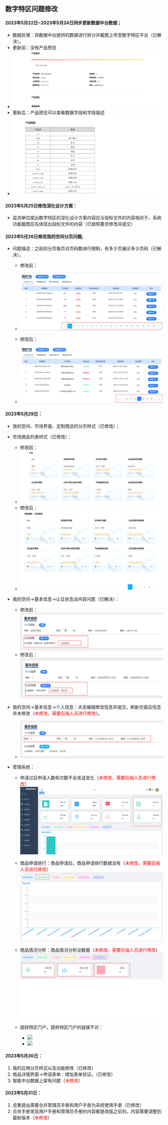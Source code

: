 ## 数字特区问题修改

####  2023年5月22日~2023年5月24日同步更新数据中台数据；

   - 数据处理：将数据中台提供的数据进行拆分并截图上传至数字特区平台（已解决）。
   - 更新前：没有产品预览
   - ![](./img/数据中台更新前.png)
   - 更新后：产品预览可以查看数据字段和字段描述
   - ![](.\img\数据中台更新后.png)

####  2023年5月25日修改深化设计方案：

   - 监测单位提出数字特区的深化设计方案内容应与投标文件的内容相对于，系统功能截图应先体现出投标文件的内容（已按照要求修改并提交）

####  2023年5月26日修改我的空间分页问题;

   - 问题描述：之前的分页每页对页码数进行限制，有多少页展示多少页码（已解决）。
     - 修改前：
     - ![](.\img\分页前.png)

     - 修改后：
     - ![](.\img\分页修改后.png)


####  2023年5月29日：
   - 我的空间、市场界面、定制商店的分页样式（已修改）；
   - 市场商品列表样式（已修改）：
     - 修改前：
     - ![](.\img\商品列表修改前.png)
     - 修改后：
     - ![](.\img\商品列表修改后.png)
   - 我的空间->基本信息->认证状态没内容问题（已解决）：
     - 修改前：![](.\img\认证状态前.png)
     - 修改后：![](.\img\认证状态后.png)
   - 我的空间->基本信息->个人信息：点击编辑修改信息并提交，刷新页面后信息并未修改（<span style="color:red;">未修改，需要后端人员进行修改</span>）。
     - ![](.\img\个人信息.png)

- 管理系统：

  - 申请过后申请人数和次数不会发送变化（<span style="color:red;">未修改，需要后端人员进行修改</span>）![](.\img\申请次数.png)

  - 商品申请排行：商品申请后，商品申请排行数据没有（<span style="color:red;">未修改，需要后端人员进行修改</span>）![](.\img\商品申请排行.png)

  - 商品情况分析：商品情况分析没数据（<span style="color:red;">未修改，需要后端人员进行修改</span>）![](.\img\商品情况分析.png)
  - 跳转特区门户，跳转特区门户的链接不对：
    - ![](C:\Users\wcz\Desktop\数字特区问题\img\特区门户跳转.png)
    - ![](C:\Users\wcz\Desktop\数字特区问题\img\特区门户跳转后.png)

#### 2023年5月30日：

1. 我的应用分页样式以及功能修改（已修改）
2. 商品详情界面->申请表单：增加表单验证。（已修改）
3. 智能中台数据上架有问题（<span style="color:red;">未修改</span>）



#### 2023年5月31日：

1. 总集提出需要合并管理员手册和用户手册为系统使用手册（已修改）
2. 合并手册发现用户手册和管理员手册的内容都是改版之前的，内容需要调整到最新版本（<span style="color:red;">未修改</span>）
